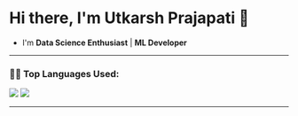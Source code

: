 # Hi there, I'm Utkarsh Prajapati 👋

- I'm  **Data Science Enthusiast** | **ML Developer** 


---
  
  <!--   Top Languages Using -->

### 👨‍💻 Top Languages Used:
![](https://github-profile-summary-cards.vercel.app/api/cards/repos-per-language?username=UtkarshhPrajapati&theme=nord_dark)
![](https://github-profile-summary-cards.vercel.app/api/cards/most-commit-language?username=UtkarshhPrajapati&theme=nord_dark)

---
